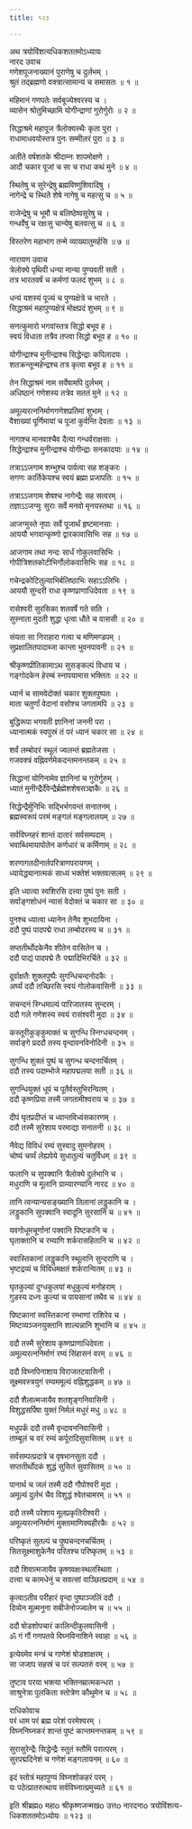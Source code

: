 ```yaml
---
title: १२३

---
```

अथ त्रयोविंशत्यधिकशततमोऽध्यायः  
नारद उवाच  
गणेशपूजनाख्यानं पुराणेषु च दुर्लभम् ।  
श्रुतं तद्ब्रह्मणो वक्त्रात्सामान्यं च समासतः ॥ १ ॥  
  
महिमानं गणपतेः सर्वबूज्येश्वरस्य च ।  
व्यासेन श्रोतुमिच्छामि योगीन्द्राणां गुरोर्गुरोः ॥ २ ॥  
  
सिद्धाश्रमे महापूज त्रैलोक्यस्थैः कृता पुरा ।  
राधामाधवयोस्तत्र पुनः सम्मीलरं पुरा ॥ ३ ॥  
  
अतीते वर्षशतके श्रीदाम्नः शापमोक्षणे ।  
आदौ चकार पूजां च सा च राधा कथं मुने ॥ ४ ॥  
  
स्थितेषु च सुरेन्द्रेषु ब्रह्मविष्णुशिवादिषु ।  
नागेन्द्रे च स्थिते शेषे नागेषु च महत्सु च ॥ ५ ॥  
  
राजेन्द्रेषु च भूमौ च बलिष्ठेष्वसुरेषु च ।  
गन्धर्वेषु च रक्षःसु चान्येषु बलवत्सु च ॥ ६ ॥  
  
विस्तरेण महाभाग तन्मे व्याख्यातुमर्हसि ॥ ७ ॥  
  
नारायण उवाच  
त्रेलोक्ये पृथिवी धन्या मान्या पुण्यवती सती ।  
तत्र भारतवर्षं च कर्मणां फलदं शुभम् ॥ ८ ॥  
  
धन्यं यशस्यं पूज्यं च पुण्यक्षेत्रे च भारते ।  
सिद्धाश्रमं महापुण्यक्षेत्रं मोक्षप्रदं शुभम् ॥ ९ ॥  
  
सनत्कुमारो भगवांस्तत्र सिद्धो बभूव ह ।  
स्वयं विधाता तत्रैव तप्त्वा सिद्धो बभूव ह ॥ १० ॥  
  
योगीन्द्राश्च मुनीन्द्राश्च सिद्धेन्द्राः कपिलादयः ।  
शतक्रन्तून्महेन्द्रश्च तत्र कृत्वा बभूव ह ॥ ११ ॥  
  
तेन सिद्धाश्रमं नाम सर्वेषामपि दुर्लभम् ।  
अधिष्ठानं गणेशस्य तत्रेव सततं मुने ॥ १२ ॥  
  
अमूल्यरत्ननिर्माणगणेशप्रतिमां शुभाम् ।  
वैशाख्यां पूर्णिमायां च पूजां कुर्वन्ति देवताः ॥ १३ ॥  
  
नागाश्च मानवाश्चैव दैत्या गन्धर्वराक्षसाः ।  
सिद्धेन्द्राश्च मुनीन्द्राश्च योगीन्द्राः सनकादयाः ॥ १४ ॥  
  
तत्राऽऽजगाम शम्भुश्च पार्वत्वा सह शङ्करः ।  
सगणः कार्तिकेयश्च स्वयं ब्रह्मा प्रजापतिः ॥ १५ ॥  
  
तत्राऽऽजगाम शेषश्च नागेन्द्रैः सह सत्वरम् ।  
तज्ञाऽऽजग्मुः सुराः सर्वे मनवो मृनयस्तथा ॥ १६ ॥  
  
आजग्मुस्ते नृपाः सर्वे पूजार्थं हृष्टमानसाः ।  
आययौ भगवान्कृष्णो द्वारकावासिभिः सह ॥ १७ ॥  
  
आजगाम तथा नन्दः सार्धं गोकुलवासिभिः ।  
गोपीत्रिशतकोटीभिर्गोलोकवासिभिः सह ॥ १८ ॥  
  
गचेन्द्रकोटितुल्याभिर्बलिष्ठाभिः सहाऽऽलिभिः ।  
आययौ सुन्दरी राधा कृष्णप्राणाधिदेवता ॥ १९ ॥  
  
रासेश्वरी सुरसिका शतवर्षे गते सति ।  
सुस्नाता मुदती शुद्धा धृत्वा धौते च वाससी ॥ २० ॥  
  
संयता सा निराहारा गत्वा च मणिमण्डपम् ।  
सुप्रक्षालितपादाब्जा कान्ता भुवनपावनी ॥ २१ ॥  
  
श्रीकृष्णप्रीतिकामाऽथ सुसङ्कल्पं विधाय च ।  
गङ्गोदकेन हेरम्बं स्नापयामास भक्तितः ॥ २२ ॥  
  
ध्यार्न च सामवेदोक्तं चकार शुक्लपुष्पतः ।  
माता चतुर्णां वेदानां वसोश्च जगतामपि ॥ २३ ॥  
  
बुद्धिरूपा भगवती ज्ञानिनां जननी परा ।  
ध्यानात्मकं स्वपुस्रं तं परं ध्यानं चकार सा ॥ २४ ॥  
  
शर्वं लम्बोदरं स्थूलं ज्वलन्तं ब्रह्मतेजसा ।  
गजवक्त्रं वह्निवर्णमेकदन्तमनन्तकम् ॥ २५ ॥  
  
सिद्धानां योगिनामेव ज्ञानिनां च गुरोर्गुरुम् ।  
ध्यातं मुनीन्द्रैर्देवेन्द्रैर्ब्रह्मेशशेषसञ्ज्ञकैः ॥ २६ ॥  
  
सिद्धेन्द्रैर्मुनिभिः सद्भिर्भगवन्तं सनातनम् ।  
ब्रह्मस्वरूपं परमं मङ्गलं मङ्गलालयम् ॥ २७ ॥  
  
सर्वविघ्नहरं शान्तं दातारं सर्वसम्पदाम् ।  
भवाब्धिमायापोतेन कर्णधारं च कर्मिणाम् ॥ २८ ॥  
  
शरणागतदीनार्तपरित्राणपरायणम् ।  
ध्यायेद्ध्यानात्मकं साध्यं भक्तेशं भक्तवत्सलम् ॥ २९ ॥  
  
इति ध्यात्वा स्वशिरसि दत्त्वा पुष्पं पुनः सती ।  
सर्वाङ्गशोधनं न्यासं वेदोक्तं च चकार सा ॥ ३० ॥  
  
पुनश्च ध्यात्वा ध्यानेन तेनैव शुभदायिना ।  
ददौ पुष्पं पादपद्मे राधा लम्बोदरस्य च ॥ ३१ ॥  
  
सप्ततीर्थोदकेनैव शीतेन वासितेन च ।  
ददौ पाद्यं पादपद्मे तैः पद्मादिभिरर्चिते ॥ ३२ ॥  
  
दूर्वाक्षतैः शुक्लपुष्पैः सुगन्धिचन्दनोदकैः ।  
अर्घ्यं ददौ तच्छिरसि स्वयं गोलोकवासिनी ॥ ३३ ॥  
  
सचन्दनं स्ग्धिमाल्यं पारिजातस्य सुन्दरम् ।  
ददौ गले गणेशस्य स्वयं रासंश्वरी मुदा ॥ ३४ ॥  
  
कस्तूरीकुङ्कुमाक्तं च सुगन्धि स्निग्धचन्दनम् ।  
सर्वाङ्गे प्रददौ तस्य वृन्दावनविनोदिनी ॥ ३५ ॥  
  
सुगन्धि शुक्लं पुष्पं च सुगन्ध चन्दनार्चितम् ।  
ददौ तस्य पदाम्भोजे महापद्मलया सती ॥ ३६ ॥  
  
सुगन्धियुक्तं धूपं च पूतैर्वस्तुभिरन्वितम् ।  
ददौ कृष्णप्रिया तस्मै जगतामीश्वराय च ॥ ३७ ॥  
  
दीपं घृतप्रदीप्तं च ध्वान्तविध्वंसकारणम् ।  
ददौ तस्मै सुरेशाय परमाद्या सनातनी ॥ ३८ ॥  
  
नैवेद्य विविधं रम्यं सुस्वादु सुमनोहरम् ।  
चोष्यं चर्व्यं लेह्यपेये सुधातुल्यं चतुर्विधम् ॥ ३९ ॥  
  
फलानि च सुपक्वानि त्रैलोक्ये दुर्लभानि च ।  
मधुराणि च मूलानि ग्राम्यारण्यानि नारद ॥ ४० ॥  
  
तानि त्वन्यान्यसङ्ख्यानि तिलानां लड्डुकानि च ।  
लड्डुकानि सुपक्वानि स्वादूनि सुरसानि च ॥ ४१ ॥  
  
यवगोधूमचूर्णानां पक्वानि पिष्टकानि च ।  
घृताक्तानि च रम्याणि शर्करासहितानि च ॥ ४२ ॥  
  
स्वास्तिकानां लड्डुकानि स्थूलानि सुन्दराणि च ।  
भृष्टद्रव्यं च विविधमक्षतं शर्करान्वितम् ॥ ४३ ॥  
  
घृतकुल्यां दुग्धकुलयां मधुकुल्यं मनोहराम् ।  
गुडस्य दध्नः कुल्यां च पायसानां तथैव च ॥ ४४ ॥  
  
पिष्टकानां स्वस्तिकानां रम्भाणां राशिरेव च ।  
मिष्टव्यञ्जनयुक्तानि शाल्यन्नानि शुभानि च ॥ ४५ ॥  
  
ददौ तस्मै सुरेशाय कृष्णप्राणाधिदेवता ।  
अमूल्यरत्ननिर्माणं रम्यं सिंहासनं वरम् ॥ ४६ ॥  
  
ददौ विघ्नपिनाशाय विराजतटवासिनी ।  
सूक्ष्मवस्त्रयुगं रम्यममूल्यं वह्निशुद्धकम् ॥ ४७ ॥  
  
ददौ शैलात्मजायैव शतशृङ्गनिवासिनी ।  
विशुद्धसर्पिषा युक्तं निर्मलं मधुरं मधु ॥ ४८ ॥  
  
मधुपर्कं ददौ तस्मै वृन्दावननिवासिनी ।  
ताम्बूलं च वरं रम्यं कर्पूरादिसुवासितम् ॥ ४९ ॥  
  
सर्वसम्पत्प्रदात्रे च वृषभानसुता ददौ ।  
सप्ततीर्थोदकं शुद्धं सुसितं सुवासितम् ॥ ५० ॥  
  
पानार्थ च जलं तस्मै ददौ गौपोश्वरी मुदा ।  
अमूल्यं दुर्लभं चैव विशुद्धं श्वेतचामरम् ॥ ५१ ॥  
  
ददौ तस्मै परेशाय मूलप्रकृतिरीश्वरी ।  
अमूल्यरत्ननिर्माणं मुक्तामाणिक्यहीरकैः ॥ ५२ ॥  
  
परिष्कृतं सुतल्पं च पुष्पचन्दनचर्चितम् ।  
सितसूक्ष्माशुकेनैव परितश्च परिष्कृतम् ॥ ५३ ॥  
  
ददौ शिवात्मजायैव कृष्णवक्षःस्थलस्थिता ।  
दत्त्वा च कामधेनुं च सवत्सां वाञ्छितप्रदाम् ॥ ५४ ॥  
  
कृत्वाऽतीव परीहारं वृन्दा पुष्पाञ्जलिं ददौ ।  
दिव्येन मूल्मनुना सबीजेनोज्ज्वलेन च ॥ ५५ ॥  
  
ददौ षोडशोपचारं कालिन्दीकुलवासिनी ।  
ॐ गं गौं गणपतये विघ्नविनाशिने स्वाहा ॥ ५६ ॥  
  
इत्येवमेव मन्त्रं च गाणेशं षोडशाक्षरम् ।  
सा जजाप सहस्रं च परं सल्पतरुं वरम् ॥ ५७ ॥  
  
तुष्टाव परया भक्त्या भक्तिनम्रात्मकन्धरा ।  
साश्रुनेत्रा पुलकिता स्तोत्रेण कौथुमेन च ॥ ५८ ॥  
  
राधिकोवाच  
परं धाम परं ब्रह्म परेशं परमेश्वरम् ।  
विघ्ननिघ्नकरं शान्तं पुष्टं कान्तमनन्तकम् ॥ ५९ ॥  
  
सुरासुरेन्द्रैः सिद्धेन्द्रैः स्तुतं स्तौमि परात्परम् ।  
सुरपद्मदिनेशं च गणेशं मङ्गलायनम् ॥ ६० ॥  
  
इदं स्तोत्रं महापुण्यं विघ्नशोकहरं परम् ।  
यः पठेत्प्रातरुत्थाय सर्वविघ्नात्प्रमुच्यते ॥ ६१ ॥  
  
इति श्रीब्रह्मo महाo श्रीकृष्णजन्मखo उत्तo नारदनाo त्रयोविंशत्य-  
धिकशततमोऽध्योयः ॥ १२३ ॥